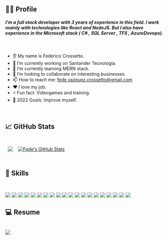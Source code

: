 ## &#x1F590;&#x1F3FB;  Profile

#####  I'm a full stack developer with 3 years of experience in this field. I work mainly with technologies like React and NodeJS. But I also have experience in the Microsoft stack ( C# , SQL Server , TFS , AzureDevops).

<br>
  
* 👂  My name is Federico Crossetto.
* 🔭 I’m currently working on Santander Tecnología.
* 🌱 I’m currently learning MERN stack.
* 🤝 I’m looking to collaborate on interesting businesses.
* 📫 How to reach me: fede.vazquez.crossetto@gmail.com
* ❤️ I love my job.
* ⚡ Fun fact: Videogames and training.
* 🥅 2022 Goals: Improve myself.

<br>

## &#x1f4c8; GitHub Stats

<br>
<div align="center">
  <div style="display: flex;">
<a href="https://github.com/FedeCrossetto/">
  <img align="center" style="margin:0.5rem" src="https://github-readme-stats.vercel.app/api/top-langs/?username=fedecrossetto&hide=html,css&title_color=ffffff&text_color=c9cacc&icon_color=4AB197&bg_color=292d3e" />
</a>

<a href="https://github.com/FedeCrossetto/">
  <img align="center" style="margin:0.5rem" src="https://github-readme-stats.vercel.app/api?username=fedecrossetto&show_icons=true&line_height=27&count_private=true&title_color=ffffff&text_color=c9cacc&icon_color=ed5edc&bg_color=292d3e" alt="Fede's GitHub Stats" />
</a>
</div>
    </div>


<br>

## 💼 Skills

<br>

![](https://img.shields.io/badge/Code-React-informational?style=flat&logo=react&logoColor=white&color=c691e9)
![](https://img.shields.io/badge/Code-Redux-informational?style=flat&logo=Redux&logoColor=white&color=c691e9)
![](https://img.shields.io/badge/Code-ExpressJS-informational?style=flat&logo=express&logoColor=white&color=c691e9)
![](https://img.shields.io/badge/Code-Angular-informational?style=flat&logo=angular&logoColor=white&color=c691e9)
![](https://img.shields.io/badge/Code-JavaScript-informational?style=flat&logo=JavaScript&logoColor=white&color=c691e9)
![](https://img.shields.io/badge/Code-TypeScript-informational?style=flat&logo=TypeScript&logoColor=white&color=c691e9)
![](https://img.shields.io/badge/Code-CSharp-informational?style=flat&logo=c-sharp&logoColor=white&color=c691e9)
![](https://img.shields.io/badge/Code-.NET-informational?style=flat&logo=.net&logoColor=white&color=c691e9)
![](https://img.shields.io/badge/Code-ChakraUI-informational?style=flat&logo=chakra-ui&logoColor=white&color=c691e9)
![](https://img.shields.io/badge/Code-Oracle-informational?style=flat&logo=oracle&logoColor=white&color=c691e9)
![](https://img.shields.io/badge/IDE-VSCode-informational?style=flat&logo=visualstudiocode&logoColor=white&color=c691e9)
![](https://img.shields.io/badge/IDE-VisualStudio-informational?style=flat&logo=visualstudio&logoColor=white&color=c691e9)
![](https://img.shields.io/badge/Agile-Jira-informational?style=flat&logo=jira&logoColor=white&color=c691e9)
![](https://img.shields.io/badge/Agile-AzureDevops-informational?style=flat&logo=azuredevops&logoColor=white&color=c691e9)
![](https://img.shields.io/badge/Test-Jest-informational?style=flat&logo=jest&logoColor=white&color=c691e9)
![](https://img.shields.io/badge/Test-Selenium-informational?style=flat&logo=selenium&logoColor=white&color=c691e9)
![](https://img.shields.io/badge/Quality-SonarQube-informational?style=flat&logo=sonarqube&logoColor=white&color=c691e9)
![](https://img.shields.io/badge/VCtrl-GithLab-informational?style=flat&logo=GitLab&logoColor=white&color=c691e9)
![](https://img.shields.io/badge/VCtrl-GithHub-informational?style=flat&logo=GitHub&logoColor=white&color=c691e9)
![](https://img.shields.io/badge/VCtrl-TFS-informational?style=flat&logo=tfs&logoColor=white&color=c691e9)
<br>

## &#x1F4BB; Resume

<br>

<div align="center">
 <div style="display: flex;">
  <img src="https://github-readme-streak-stats.herokuapp.com/?user=FedeCrossetto&theme=material-palenight"/>
 </div>
</div>
